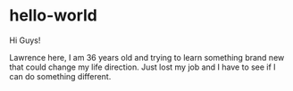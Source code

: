 # hello-world

Hi Guys!

Lawrence here, I am 36 years old and trying to learn something brand new that could change my life direction.
Just lost my job and I have to see if I can do something different.
